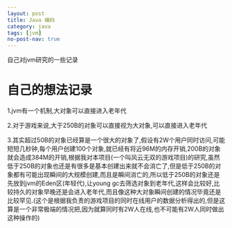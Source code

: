 ```yaml
---
layout: post
title: Java 编码
category: java
tags: [jvm]
no-post-nav: true
---
```


自己对jvm研究的一些记录

# 自己的想法记录

1.jvm有一个机制,大对象可以直接进入老年代

2.对于游戏来说,大于250B的对象可以直接视为大对象,可以直接进入老年代

3.其实超过50B的对象已经算是一个很大的对象了,假设有2W个用户同时访问,可能短短几秒钟,每个用户创建100个对象,就已经有将近96M的内存开销,200B的对象就会造成384M的开销,根据我对本项目(一个叫风云无双的游戏项目)的研究,虽然低于250B的对象也还是有很多是基本创建出来就不会消亡了,但是低于250B的对象都有可能出现瞬间的大规模创建,而且是瞬间消亡的,所以低于250B的对象还是先放到jvm的Eden区(年轻代),让young gc去筛选对象到老年代,这样会比较好,比较持久的对象早晚还是会进入老年代,而且像这种大对象瞬间创建的情况毕竟还是比较罕见.(这个是根据我负责的游戏项目的同时在线用户的数据分析得出的,但是这算是一个非常极端的情况把,因为就算同时有2W人在线,也不可能有2W人同时做出这种操作的)
